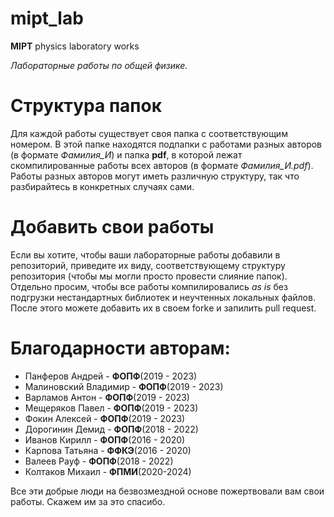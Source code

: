 # mipt_lab
**MIPT** physics laboratory works

*Лабораторные работы по общей физике.*

# Структура папок

Для каждой работы существует своя папка с соответствующим номером. В этой папке находятся подпапки с работами разных авторов (в формате *Фамилия_И*) и папка **pdf**, в которой лежат скомпилированные работы всех авторов (в формате *Фамилия_И.pdf*). Работы разных авторов могут иметь различную структуру, так что разбирайтесь в конкретных случаях сами. 

# Добавить свои работы

Если вы хотите, чтобы ваши лабораторные работы добавили в репозиторий, приведите их виду, соответствующему структуру репозитория (чтобы мы могли просто провести слияние папок). Отдельно просим, чтобы все работы компилировались *as is* без подгрузки нестандартных библиотек и неучтенных локальных файлов. После этого можете добавить их в своем forkе и запилить pull request. 

# Благодарности авторам:
* Панферов Андрей - **ФОПФ**(2019 - 2023)
* Малиновский Владимир - **ФОПФ**(2019 - 2023)
* Варламов Антон - **ФОПФ**(2019 - 2023)
* Мещеряков Павел - **ФОПФ**(2019 - 2023)
* Фокин Алексей - **ФОПФ**(2019 - 2023)
* Дорогинин Демид - **ФОПФ**(2018 - 2022)
* Иванов Кирилл - **ФОПФ**(2016 - 2020)
* Карпова Татьяна - **ФФКЭ**(2016 - 2020)
* Валеев Рауф - **ФОПФ**(2018 - 2022)
* Колтаков Михаил - **ФПМИ**(2020-2024)

Все эти добрые люди на безвозмездной основе пожертвовали вам свои работы. Скажем им за это спасибо.
